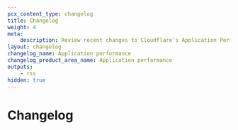 ```yaml
---
pcx_content_type: changelog
title: Changelog
weight: 4
meta:
    description: Review recent changes to Cloudflare's Application Performance products.
layout: changelog
changelog_name: Application performance
changelog_product_area_name: Application performance
outputs:
    - rss
hidden: true
---
```


# Changelog

<!-- All changelog entries live in associated /data/changelogs/{productName}.yaml. This page needs to exist in order to house the associated RSS feed. -->